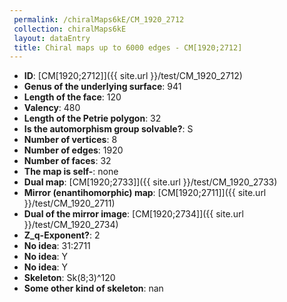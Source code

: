 ```yaml
--- 
 permalink: /chiralMaps6kE/CM_1920_2712 
 collection: chiralMaps6kE
 layout: dataEntry
 title: Chiral maps up to 6000 edges - CM[1920;2712]
---
```


- **ID**: [CM[1920;2712]]({{ site.url }}/test/CM_1920_2712)
- **Genus of the underlying surface**: 941
- **Length of the face**: 120
- **Valency**: 480
- **Length of the Petrie polygon**: 32
- **Is the automorphism group solvable?**: S
- **Number of vertices**: 8
- **Number of edges**: 1920
- **Number of faces**: 32
- **The map is self-**: none
- **Dual map**: [CM[1920;2733]]({{ site.url }}/test/CM_1920_2733)
- **Mirror (enantihomorphic) map**: [CM[1920;2711]]({{ site.url }}/test/CM_1920_2711)
- **Dual of the mirror image**: [CM[1920;2734]]({{ site.url }}/test/CM_1920_2734)
- **Z_q-Exponent?**: 2
- **No idea**:  31:2711
- **No idea**: Y
- **No idea**: Y
- **Skeleton**: Sk(8;3)^120
- **Some other kind of skeleton**: nan
